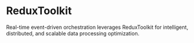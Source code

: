 # ReduxToolkit
Real-time event-driven orchestration leverages ReduxToolkit for intelligent, distributed, and scalable data processing optimization.

